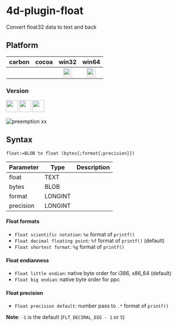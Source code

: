 # 4d-plugin-float
Convert float32 data to text and back

## Platform

| carbon | cocoa | win32 | win64 |
|:------:|:-----:|:---------:|:---------:|
|||<img src="https://cloud.githubusercontent.com/assets/1725068/22371562/1b091f0a-e4db-11e6-8458-8653954a7cce.png" width="24" height="24" />|<img src="https://cloud.githubusercontent.com/assets/1725068/22371562/1b091f0a-e4db-11e6-8458-8653954a7cce.png" width="24" height="24" />|

### Version

<img src="https://cloud.githubusercontent.com/assets/1725068/18940649/21945000-8645-11e6-86ed-4a0f800e5a73.png" width="32" height="32" /> <img src="https://cloud.githubusercontent.com/assets/1725068/18940648/2192ddba-8645-11e6-864d-6d5692d55717.png" width="32" height="32" /> <img src="https://user-images.githubusercontent.com/1725068/41266195-ddf767b2-6e30-11e8-9d6b-2adf6a9f57a5.png" width="32" height="32" />

![preemption xx](https://user-images.githubusercontent.com/1725068/41327179-4e839948-6efd-11e8-982b-a670d511e04f.png)

## Syntax

```
float:=BLOB to float (bytes{;format{;precision}})
```

Parameter|Type|Description
------------|------------|----
float|TEXT|
bytes|BLOB|
format|LONGINT|
precision|LONGINT|

#### Float formats

* ``Float scientific notation``: ``%e`` format of ``printf()``  
* ``Float decimal floating point``: ``%f`` format of ``printf()`` (default)  
* ``Float shortest format``: ``%g`` format of ``printf()``  

#### Float endianness

* ``Float little endian``: native byte order for i386, x86_64 (default)
* ``Float big endian``: native byte order for ppc    

#### Float precision

* ``Float precision default``: number pass to ``.*`` format of ``printf()``  

**Note**: ``-1`` is the default (``FLT_DECIMAL_DIG - 1`` or ``5``)
